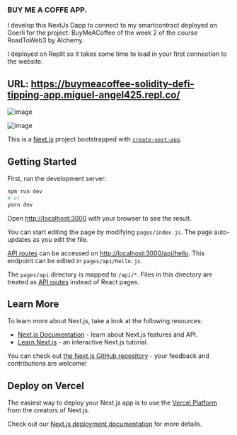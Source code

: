 ### BUY ME A COFFE APP.

I develop this NextJs Dapp to connect to my smartcontract deployed on Goerli for the project: BuyMeACoffee of the week 2 of the course RoadToWeb3 by Alchemy.

I deployed on Replit so it takes some time to load in your first connection to the website.

## URL: https://buymeacoffee-solidity-defi-tipping-app.miguel-angel425.repl.co/

![image](https://user-images.githubusercontent.com/51422943/168495600-a3b16b6b-dbbb-49a3-9628-ec130f21104f.png)


![image](https://user-images.githubusercontent.com/51422943/168495618-f96e1f0a-fb2e-4f23-a7fc-587a91593103.png)



This is a [Next.js](https://nextjs.org/) project bootstrapped with [`create-next-app`](https://github.com/vercel/next.js/tree/canary/packages/create-next-app).

## Getting Started

First, run the development server:

```bash
npm run dev
# or
yarn dev
```

Open [http://localhost:3000](http://localhost:3000) with your browser to see the result.

You can start editing the page by modifying `pages/index.js`. The page auto-updates as you edit the file.

[API routes](https://nextjs.org/docs/api-routes/introduction) can be accessed on [http://localhost:3000/api/hello](http://localhost:3000/api/hello). This endpoint can be edited in `pages/api/hello.js`.

The `pages/api` directory is mapped to `/api/*`. Files in this directory are treated as [API routes](https://nextjs.org/docs/api-routes/introduction) instead of React pages.

## Learn More

To learn more about Next.js, take a look at the following resources:

- [Next.js Documentation](https://nextjs.org/docs) - learn about Next.js features and API.
- [Learn Next.js](https://nextjs.org/learn) - an interactive Next.js tutorial.

You can check out [the Next.js GitHub repository](https://github.com/vercel/next.js/) - your feedback and contributions are welcome!

## Deploy on Vercel

The easiest way to deploy your Next.js app is to use the [Vercel Platform](https://vercel.com/new?utm_medium=default-template&filter=next.js&utm_source=create-next-app&utm_campaign=create-next-app-readme) from the creators of Next.js.

Check out our [Next.js deployment documentation](https://nextjs.org/docs/deployment) for more details.
